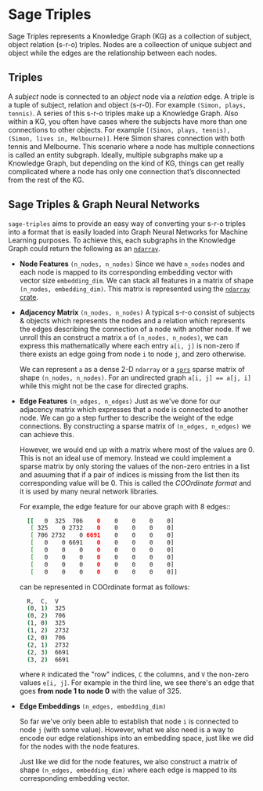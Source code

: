 # Sage Triples

Sage Triples represents a Knowledge Graph (KG) as a collection of subject, object
relation (s-r-o) triples. Nodes are a colleection of unique subject and object
while the edges are the relationship between each nodes.

## Triples

A *subject* node is connected to an *object* node via a *relation* edge. A triple
is a tuple of subject, relation and object (s-r-0). For example `(Simon, plays, tennis)`.
A series of this s-r-o triples make up a Knowledge Graph. Also within a KG, you
often have cases where the subjects have more than one connections to other objects.
For example `[(Simon, plays, tennis), (Simon, lives in, Melbourne)]`.
Here Simon shares connection with both tennis and Melbourne. This scenario where
a node has multiple connections is called an entity subgraph. Ideally, multiple
subgraphs make up a Knowledge Graph, but depending on the kind of KG, things can
get really complicated where a node has only one connection that’s disconnected
from the rest of the KG.

## Sage Triples & Graph Neural Networks

`sage-triples` aims to provide an easy way of converting your s-r-o triples into
a format that is easily loaded into Graph Neural Networks for Machine Learning
purposes. To achieve this, each subgraphs in the Knowledge Graph could return the
following as an [`ndarray`].

- **Node Features** `(n_nodes, n_nodes)`
  Since we have `n_nodes` nodes and each node is mapped to its corresponding
  embedding vector with vector size `embedding_dim`. We can stack all features
  in a matrix of shape `(n_nodes, embedding_dim)`. This matrix is represented
  using the [`ndarray` crate][ndarray-crate].

- **Adjacency Matrix** `(n_nodes, n_nodes)`
  A typical s-r-o consist of subjects & objects which represents the nodes and
  a relation which represents the edges describing the connection of a node with
  another node. If we unroll this an construct a matrix `a` of `(n_nodes, n_nodes)`,
  we can express this mathematically where each entry `a[i, j]` is non-zero if
  there exists an edge going from node `i` to node `j`, and zero otherwise.

  We can represent `a` as a dense 2-D `ndarray` or a [`sprs`] sparse matrix of
  shape `(n_nodes, n_nodes)`. For an undirected graph `a[i, j] == a[j, i]` while
  this might not be the case for directed graphs.

- **Edge Features** `(n_edges, n_edges)`
  Just as we've done for our adjacency matrix which expresses that a node is connected
  to another node. We can go a step further to describe the weight of the edge
  connections. By constructing a sparse matrix of `(n_edges, n_edges)` we can
  achieve this.

  However, we would end up with a matrix where most of the values are 0. This is
  not an ideal use of memory. Instead we could implement a sparse matrix by only
  storing the values of the non-zero entries in a list and asuuming that if a pair
  of indices is missing from the list then its corresponding value will be 0.
  This is called the *COOrdinate format* and it is used by many neural network
  libraries.

  For example, the edge feature for our above graph with 8 edges::

  ```sh
    [[   0  325  706    0    0    0    0    0]
     [ 325    0 2732    0    0    0    0    0]
     [ 706 2732    0 6691    0    0    0    0]
     [   0    0 6691    0    0    0    0    0]
     [   0    0    0    0    0    0    0    0]
     [   0    0    0    0    0    0    0    0]
     [   0    0    0    0    0    0    0    0]
     [   0    0    0    0    0    0    0    0]]
  ```

  can be represented in COOrdinate format as follows:

  ```sh
    R,  C,  V
    (0, 1)  325
    (0, 2)  706
    (1, 0)  325
    (1, 2)  2732
    (2, 0)  706
    (2, 1)  2732
    (2, 3)  6691
    (3, 2)  6691
  ```

  where `R` indicated the "row" indices, `C` the columns, and `V` the non-zero
  values `e[i, j]`. For example in the third line, we see there's an edge that
  goes **from node 1 to node 0** with the value of 325.

- **Edge Embeddings** `(n_edges, embedding_dim)`

  So far we've only been able to establish that node `i` is connected to node `j`
  (with some value). However, what we also need is a way to encode our edge
  relationships into an embedding space, just like we did for the nodes with the
  node features.

  Just like we did for the node features, we also construct a matrix of shape
  `(n_edges, embedding_dim)` where each edge is mapped to its corresponding
  embedding vector.

[`ndarray`]: https://github.com/rust-ndarray/ndarray
[ndarray-crate]: https://docs.rs/ndarray/latest/ndarray/index.html
[`sprs`]: https://docs.rs/sprs/latest/sprs/
<!-- [ndarray_npy]: https://docs.rs/ndarray-npy/latest/ndarray_npy/index.html -->
